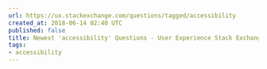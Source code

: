```yaml
---
url: https://ux.stackexchange.com/questions/tagged/accessibility
created_at: 2018-06-14 02:40 UTC
published: false
title: Newest 'accessibility' Questions - User Experience Stack Exchange
tags:
- accessibility
---
```



